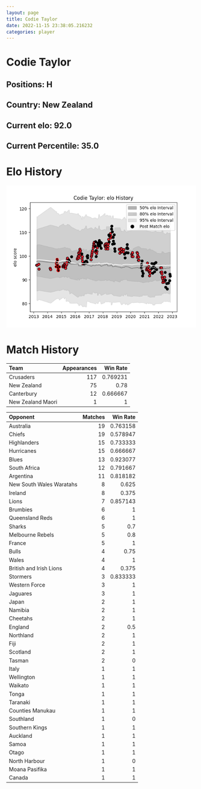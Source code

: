 ```yaml
---  
layout: page  
title: Codie Taylor  
date: 2022-11-15 23:38:05.216232  
categories: player  
---
```

# Codie Taylor

## Positions: H

## Country: New Zealand

## Current elo: 92.0

## Current Percentile: 35.0

# Elo History


![elo history](history_CodieTaylor.png)
# Match History


| Team              |   Appearances |   Win Rate |
|:------------------|--------------:|-----------:|
| Crusaders         |           117 |   0.769231 |
| New Zealand       |            75 |   0.78     |
| Canterbury        |            12 |   0.666667 |
| New Zealand Maori |             1 |   1        |

| Opponent                 |   Matches |   Win Rate |
|:-------------------------|----------:|-----------:|
| Australia                |        19 |   0.763158 |
| Chiefs                   |        19 |   0.578947 |
| Highlanders              |        15 |   0.733333 |
| Hurricanes               |        15 |   0.666667 |
| Blues                    |        13 |   0.923077 |
| South Africa             |        12 |   0.791667 |
| Argentina                |        11 |   0.818182 |
| New South Wales Waratahs |         8 |   0.625    |
| Ireland                  |         8 |   0.375    |
| Lions                    |         7 |   0.857143 |
| Brumbies                 |         6 |   1        |
| Queensland Reds          |         6 |   1        |
| Sharks                   |         5 |   0.7      |
| Melbourne Rebels         |         5 |   0.8      |
| France                   |         5 |   1        |
| Bulls                    |         4 |   0.75     |
| Wales                    |         4 |   1        |
| British and Irish Lions  |         4 |   0.375    |
| Stormers                 |         3 |   0.833333 |
| Western Force            |         3 |   1        |
| Jaguares                 |         3 |   1        |
| Japan                    |         2 |   1        |
| Namibia                  |         2 |   1        |
| Cheetahs                 |         2 |   1        |
| England                  |         2 |   0.5      |
| Northland                |         2 |   1        |
| Fiji                     |         2 |   1        |
| Scotland                 |         2 |   1        |
| Tasman                   |         2 |   0        |
| Italy                    |         1 |   1        |
| Wellington               |         1 |   1        |
| Waikato                  |         1 |   1        |
| Tonga                    |         1 |   1        |
| Taranaki                 |         1 |   1        |
| Counties Manukau         |         1 |   1        |
| Southland                |         1 |   0        |
| Southern Kings           |         1 |   1        |
| Auckland                 |         1 |   1        |
| Samoa                    |         1 |   1        |
| Otago                    |         1 |   1        |
| North Harbour            |         1 |   0        |
| Moana Pasifika           |         1 |   1        |
| Canada                   |         1 |   1        |